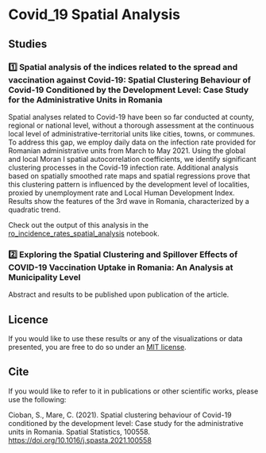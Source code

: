 # Covid_19 Spatial Analysis 

## Studies
### :one: Spatial analysis of the indices related to the spread and vaccination against Covid-19: Spatial Clustering Behaviour of Covid-19 Conditioned by the Development Level: Case Study for the Administrative Units in Romania
Spatial analyses related to Covid-19 have been so far conducted at county, regional or national level, without a thorough assessment at the continuous local level of administrative-territorial units like cities, towns, or communes. To address this gap, we employ daily data on the infection rate provided for Romanian administrative units from March to May 2021. Using the global and local Moran I spatial autocorrelation coefficients, we identify significant clustering processes in the Covid-19 infection rate. Additional analysis based on spatially smoothed rate maps and spatial regressions prove that this clustering pattern is influenced by the development level of localities, proxied by unemployment rate and Local Human Development Index. Results show the features of the 3rd wave in Romania, characterized by a quadratic trend.

Check out the output of this analysis in the [ro_incidence_rates_spatial_analysis](blob/main/ro_incidence_rates_spatial_analysis.ipynb) notebook.

### :two: Exploring the Spatial Clustering and Spillover Effects of COVID-19 Vaccination Uptake in Romania: An Analysis at Municipality Level
Abstract and results to be published upon publication of the article.

## Licence
If you would like to use these results or any of the visualizations or data presented, you are free to do so under an [MIT license](blob/main/LICENSE). 

## Cite
If you would like to refer to it in publications or other scientific works, please use the following:

Cioban, S., Mare, C. (2021). Spatial clustering behaviour of Covid-19 conditioned by the development level: Case study for the administrative units in Romania. Spatial Statistics, 100558. https://doi.org/10.1016/j.spasta.2021.100558
